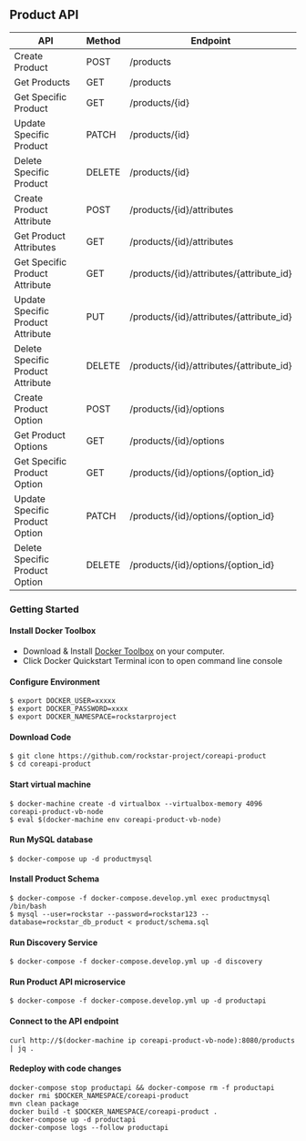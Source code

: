 ## Product API

| API | Method | Endpoint |
|-----|--------|----------|
| Create Product | POST | /products |
| Get Products | GET | /products |
| Get Specific Product | GET | /products/{id} |
| Update Specific Product | PATCH | /products/{id} |
| Delete Specific Product | DELETE | /products/{id} |
| Create Product Attribute | POST | /products/{id}/attributes |
| Get Product Attributes | GET | /products/{id}/attributes |
| Get Specific Product Attribute | GET | /products/{id}/attributes/{attribute_id} |
| Update Specific Product Attribute | PUT | /products/{id}/attributes/{attribute_id} |
| Delete Specific Product Attribute | DELETE | /products/{id}/attributes/{attribute_id} |
| Create Product Option | POST | /products/{id}/options |
| Get Product Options | GET | /products/{id}/options |
| Get Specific Product Option | GET | /products/{id}/options/{option_id} |
| Update Specific Product Option | PATCH | /products/{id}/options/{option_id} |
| Delete Specific Product Option | DELETE | /products/{id}/options/{option_id} |

### Getting Started


#### Install Docker Toolbox
* Download & Install [Docker Toolbox](https://www.docker.com/products/docker-toolbox) on your computer.
* Click Docker Quickstart Terminal icon to open command line console

#### Configure Environment

```
$ export DOCKER_USER=xxxxx
$ export DOCKER_PASSWORD=xxxx
$ export DOCKER_NAMESPACE=rockstarproject
```

#### Download Code

```
$ git clone https://github.com/rockstar-project/coreapi-product
$ cd coreapi-product
```

#### Start virtual machine

```
$ docker-machine create -d virtualbox --virtualbox-memory 4096 coreapi-product-vb-node
$ eval $(docker-machine env coreapi-product-vb-node)
```

#### Run MySQL database

```
$ docker-compose up -d productmysql
```

#### Install Product Schema

```
$ docker-compose -f docker-compose.develop.yml exec productmysql /bin/bash
$ mysql --user=rockstar --password=rockstar123 --database=rockstar_db_product < product/schema.sql
```

#### Run Discovery Service

```
$ docker-compose -f docker-compose.develop.yml up -d discovery
```

#### Run Product API microservice

```
$ docker-compose -f docker-compose.develop.yml up -d productapi
```

#### Connect to the API endpoint

```
curl http://$(docker-machine ip coreapi-product-vb-node):8080/products | jq .
```

#### Redeploy with code changes

```
docker-compose stop productapi && docker-compose rm -f productapi
docker rmi $DOCKER_NAMESPACE/coreapi-product
mvn clean package
docker build -t $DOCKER_NAMESPACE/coreapi-product .
docker-compose up -d productapi
docker-compose logs --follow productapi
```
